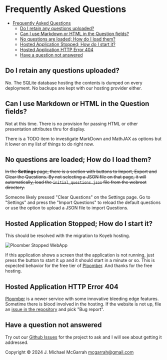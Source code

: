 # Frequently Asked Questions

- [Frequently Asked Questions](#frequently-asked-questions)
  - [Do I retain any questions uploaded?](#do-i-retain-any-questions-uploaded)
  - [Can I use Markdown or HTML in the Question fields?](#can-i-use-markdown-or-html-in-the-question-fields)
  - [No questions are loaded; How do I load them?](#no-questions-are-loaded-how-do-i-load-them)
  - [Hosted Application Stopped; How do I start it?](#hosted-application-stopped-how-do-i-start-it)
  - [Hosted Application HTTP Error 404](#hosted-application-http-error-404)
  - [Have a question not answered](#have-a-question-not-answered)

## Do I retain any questions uploaded?

No. The SQLite database hosting the contents is dumped on every deployment. No backups are kept with our hosting provider either.

## Can I use Markdown or HTML in the Question fields?

Not at this time. There is no provision for passing HTML or other presentation attributes thru for display.

There is a TODO item to investigate MarkDown and MathJAX as options but it lower on my list of things to do right now.

## No questions are loaded; How do I load them?

~~In the **Settings** page, there is a section with buttons to Import, Export and Clear the Questions. By not selecting a JSON file on that page, it will automatically, load the `initial_questions.json` file from the webroot directory.~~

Someone likely pressed "Clear Questions" on the Settings page. Go to "Settings" and press the "Import Questions" to reload the default questions or use the option to upload a JSON file to import Questions.

## Hosted Application Stopped; How do I start it?

This should be resolved with the migration to Koyeb hosting.

![Ploomber Stopped WebApp](static/images/ploomber-stopped.png)

If this application shows a screen that the application is not running, just press the button to start it up and it should start in a minute or so. This is expected behavior for the free tier of [Ploomber](https://ploomber.io/). And thanks for the free hosting.

## Hosted Application HTTP Error 404

[Ploomber](https://ploomber.io/) is a newer service with some innovative bleeding edge features. Sometime there is blood involved in the hosting. If the website is not up, file an [issue in the repository](https://github.com/mcgarrah/legendary_quick_quiz/issues/new/choose) and pick "Bug report".

## Have a question not answered

Try out our [Github Issues](https://github.com/mcgarrah/legendary_quick_quiz/issues/new/choose) for the project to ask and I will see about getting it addressed.

Copyright © 2024 J. Michael McGarrah <mcgarrah@gmail.com>
